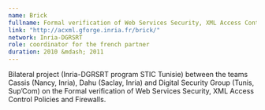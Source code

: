 ```yaml
---
name: Brick 
fullname: Formal verification of Web Services Security, XML Access Control Policies and Firewalls
link: "http://acxml.gforge.inria.fr/brick/"
network: Inria-DGRSRT
role: coordinator for the french partner 
duration: 2010 &mdash; 2011
---
```


Bilateral project (Inria-DGRSRT program STIC Tunisie) between the teams Cassis (Nancy, Inria), Dahu (Saclay, Inria) and Digital Security Group (Tunis, Sup’Com) on the Formal verification of Web Services Security, XML Access Control Policies and Firewalls.